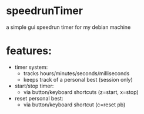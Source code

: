 # speedrunTimer
a simple gui speedrun timer for my debian machine

# **features:**
- timer system:
    - tracks hours/minutes/seconds/milliseconds
    - keeps track of a personal best (session only)
- start/stop timer:
    - via button/keyboard shortcuts (z=start, x=stop)
- reset personal best:
    - via button/keyboard shortcut (c=reset pb)
